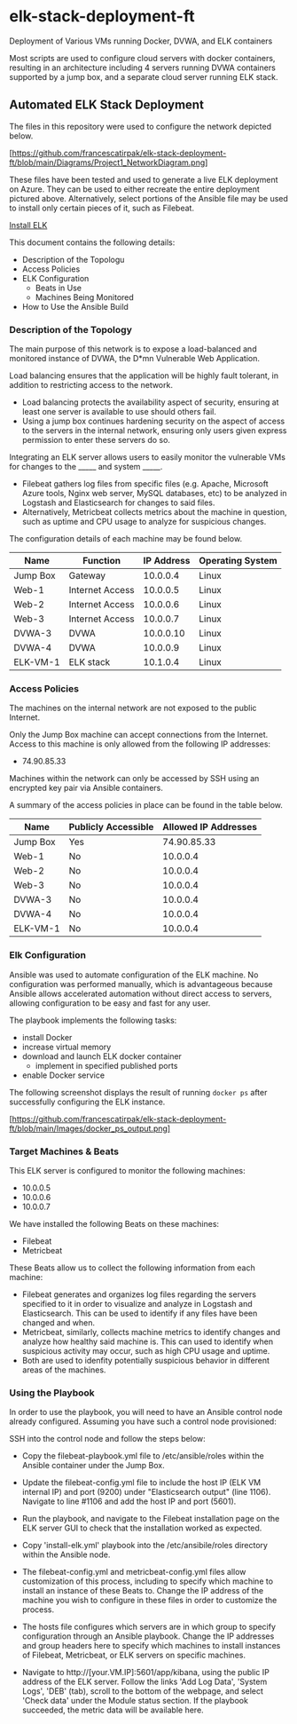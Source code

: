 # elk-stack-deployment-ft
Deployment of Various VMs running Docker, DVWA, and ELK containers

Most scripts are used to configure cloud servers with docker containers, resulting in an architecture including 4 servers running DVWA containers supported by a jump box, and a separate cloud server running ELK stack.

## Automated ELK Stack Deployment

The files in this repository were used to configure the network depicted below.

[https://github.com/francescatirpak/elk-stack-deployment-ft/blob/main/Diagrams/Project1_NetworkDiagram.png]

These files have been tested and used to generate a live ELK deployment on Azure. They can be used to either recreate the entire deployment pictured above. Alternatively, select portions of the Ansible file may be used to install only certain pieces of it, such as Filebeat.

  [Install ELK](elk-stack-deployment/Ansible/roles/install-elk.yml "Install ELK")

This document contains the following details:
- Description of the Topologu
- Access Policies
- ELK Configuration
  - Beats in Use
  - Machines Being Monitored
- How to Use the Ansible Build


### Description of the Topology

The main purpose of this network is to expose a load-balanced and monitored instance of DVWA, the D*mn Vulnerable Web Application.

Load balancing ensures that the application will be highly fault tolerant, in addition to restricting access to the network.
- Load balancing protects the availability aspect of security, ensuring at least one server is available to use should others fail.
- Using a jump box continues hardening security on the aspect of access to the servers in the internal network, ensuring only users given express permission to enter these servers do so.

Integrating an ELK server allows users to easily monitor the vulnerable VMs for changes to the _____ and system _____.
- Filebeat gathers log files from specific files (e.g. Apache, Microsoft Azure tools, Nginx web server, MySQL databases, etc) to be analyzed in Logstash and Elasticsearch for changes to said files.
- Alternatively, Metricbeat collects metrics about the machine in question, such as uptime and CPU usage to analyze for suspicious changes.

The configuration details of each machine may be found below.

| Name     | Function        | IP Address | Operating System |
|----------|-----------------|------------|------------------|
| Jump Box | Gateway         | 10.0.0.4   | Linux            |
| Web-1    | Internet Access | 10.0.0.5   | Linux            |
| Web-2    | Internet Access | 10.0.0.6   | Linux            |
| Web-3    | Internet Access | 10.0.0.7   | Linux            |
| DVWA-3   | DVWA            | 10.0.0.10  | Linux            |
| DVWA-4   | DVWA            | 10.0.0.9   | Linux            |
| ELK-VM-1 | ELK stack       | 10.1.0.4   | Linux            |

### Access Policies

The machines on the internal network are not exposed to the public Internet. 

Only the Jump Box machine can accept connections from the Internet. Access to this machine is only allowed from the following IP addresses:
- 74.90.85.33

Machines within the network can only be accessed by SSH using an encrypted key pair via Ansible containers.

A summary of the access policies in place can be found in the table below.

| Name         | Publicly Accessible | Allowed IP Addresses |
|--------------|---------------------|----------------------|
| Jump Box     | Yes                 | 74.90.85.33          |
| Web-1        | No                  | 10.0.0.4             |
| Web-2        | No                  | 10.0.0.4             |
| Web-3        | No                  | 10.0.0.4             |
| DVWA-3       | No                  | 10.0.0.4             |
| DVWA-4       | No                  | 10.0.0.4             |
| ELK-VM-1     | No                  | 10.0.0.4             |

### Elk Configuration

Ansible was used to automate configuration of the ELK machine. No configuration was performed manually, which is advantageous because Ansible allows accelerated automation without direct access to servers, allowing configuration to be easy and fast for any user.

The playbook implements the following tasks:
- install Docker
- increase virtual memory
- download and launch ELK docker container
  - implement in specified published ports
- enable Docker service

The following screenshot displays the result of running `docker ps` after successfully configuring the ELK instance.

[https://github.com/francescatirpak/elk-stack-deployment-ft/blob/main/Images/docker_ps_output.png]

### Target Machines & Beats
This ELK server is configured to monitor the following machines:
- 10.0.0.5
- 10.0.0.6
- 10.0.0.7

We have installed the following Beats on these machines:
- Filebeat
- Metricbeat

These Beats allow us to collect the following information from each machine:
- Filebeat generates and organizes log files regarding the servers specified to it in order to visualize and analyze in Logstash and Elasticsearch. This can be used to identify if any files have been changed and when.
- Metricbeat, similarly, collects machine metrics to identify changes and analyze how healthy said machine is. This can used to identify when suspicious activity may occur, such as high CPU usage and uptime.
- Both are used to idenfity potentially suspicious behavior in different areas of the machines.

### Using the Playbook
In order to use the playbook, you will need to have an Ansible control node already configured. Assuming you have such a control node provisioned: 

SSH into the control node and follow the steps below:
- Copy the filebeat-playbook.yml file to /etc/ansible/roles within the Ansible container under the Jump Box.
- Update the filebeat-config.yml file to include the host IP (ELK VM internal IP) and port (9200) under "Elasticsearch output" (line 1106). Navigate to line #1106 and add the host IP and port (5601).
- Run the playbook, and navigate to the Filebeat installation page on the ELK server GUI to check that the installation worked as expected. 

- Copy 'install-elk.yml' playbook into the /etc/ansibile/roles directory within the Ansible node.
- The filebeat-config.yml and metricbeat-config.yml files allow customization of this process, including to specify which machine to install an instance of these Beats to. Change the IP address of the machine you wish to configure in these files in order to customize the process.
- The hosts file configures which servers are in which group to specify configuration through an Ansible playbook. Change the IP addresses and group headers here to specify which machines to install instances of Filebeat, Metricbeat, or ELK servers on specific machines.
- Navigate to http://[your.VM.IP]:5601/app/kibana, using the public IP address of the ELK server. Follow the links 'Add Log Data', 'System Logs', 'DEB' (tab), scroll to the bottom of the webpage, and select 'Check data' under the Module status section. If the playbook succeeded, the metric data will be available here.
